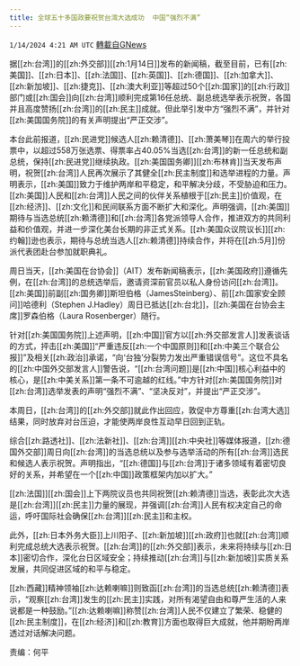 ```yaml
---
title: 全球五十多国政要祝贺台湾大选成功  中国“强烈不满”
---
```

`1/14/2024 4:21 AM UTC` [轉載自GNews](https://gnews.org/articles/2218318)

据[[zh:台湾]]的[[zh:外交部]][[zh:1月14日]]发布的新闻稿，截至目前，已有[[zh:美国]]、[[zh:日本]]、[[zh:法国]]、[[zh:英国]]、[[zh:德国]]、[[zh:加拿大]]、[[zh:新加坡]]、[[zh:捷克]]、[[zh:澳大利亚]]等超过50个[[zh:国家]]的[[zh:行政]]部门或[[zh:国会]]向[[zh:台湾]]顺利完成第16任总统、副总统选举表示祝贺，各国并且高度赞扬[[zh:台湾]]的[[zh:民主]]成就。但此举引发中方“强烈不满”，并针对[[zh:美国国务院]]的有关声明提出“严正交涉”。

本台此前报道，[[zh:民进党]]候选人[[zh:赖清德]]、[[zh:萧美琴]]在周六的举行投票中，以超过558万张选票、得票率占40.05%当选[[zh:台湾]]的新一任总统和副总统，保持[[zh:民进党]]继续执政。[[zh:美国国务卿]][[zh:布林肯]]当天发布声明，祝贺[[zh:台湾]]人民再次展示了其健全[[zh:民主制度]]和选举进程的力量。声明表示，[[zh:美国]]致力于维护两岸和平稳定，和平解决分歧，不受胁迫和压力。[[zh:美国]]人民和[[zh:台湾]]人民之间的伙伴关系植根于[[zh:民主]]价值观，在[[zh:经济]]、[[zh:文化]]和民间联系方面不断扩大和深化。声明强调，[[zh:美国]]期待与当选总统[[zh:赖清德]]和[[zh:台湾]]各党派领导人合作，推进双方的共同利益和价值观，并进一步深化美台长期的非正式关系。[[zh:美国众议院议长]][[zh:约翰]]逊也表示，期待与总统当选人[[zh:赖清德]]持续合作，并将在[[zh:5月]]份派代表团赴台参加就职典礼。

周日当天，[[zh:美国在台协会]]（AIT）发布新闻稿表示，[[zh:美国政府]]遵循先例，在[[zh:台湾]]的总统选举后，邀请资深前官员以私人身份访问[[zh:台湾]]。[[zh:美国]]前副[[zh:国务卿]]斯坦伯格（JamesSteinberg）、前[[zh:国家安全顾问]]哈德利（Stephen J.Hadley）周日已抵达[[zh:台北]]，[[zh:美国在台协会主席]]罗森伯格（Laura Rosenberger）随行。

针对[[zh:美国国务院]]上述声明，[[zh:中国]]官方以[[zh:外交部发言人]]发表谈话的方式，抨击[[zh:美国]]“严重违反[[zh:一个中国原则]]和[[zh:中美三个联合公报]]”及相关[[zh:政治]]承诺，“向‘台独’分裂势力发出严重错误信号”。这位不具名的[[zh:中国外交部发言人]]警告说，“[[zh:台湾问题]]是[[zh:中国]]核心利益中的核心，是[[zh:中美关系]]第一条不可逾越的红线。”中方针对[[zh:美国国务院]]对[[zh:台湾]]选举发表的声明“强烈不满”、“坚决反对”，并提出“严正交涉”。

本周日，[[zh:台湾]]的[[zh:外交部]]就此作出回应，敦促中方尊重[[zh:台湾大选]]结果，同时放弃对台压迫，才能使两岸良性互动早日回到正轨。

综合[[zh:路透社]]、[[zh:法新社]]、[[zh:台湾]][[zh:中央社]]等媒体报道，[[zh:德国外交部]]周日向[[zh:台湾]]的当选总统以及参与选举活动的所有[[zh:台湾]]选民和候选人表示祝贺。声明指出，“[[zh:德国]]与[[zh:台湾]]于诸多领域有着密切良好的关系，并希望在一个[[zh:中国]]政策框架内加以扩大。”

[[zh:法国]][[zh:国会]]上下两院议员也共同祝贺[[zh:赖清德]]当选，表彰此次大选是[[zh:台湾]][[zh:民主]]力量的展现，并强调[[zh:台湾]]人民有权决定自己的命运，呼吁国际社会确保[[zh:台湾]][[zh:民主]]和主权。

此外，[[zh:日本外务大臣]]上川阳子、[[zh:新加坡]][[zh:政府]]也就[[zh:台湾]]顺利完成总统大选表示祝贺。[[zh:台湾]]的[[zh:外交部]]表示，未来将持续与[[zh:日本]]密切合作，深化台日区域安全；持续推动[[zh:台湾]]与[[zh:新加坡]]实质关系发展，共同促进区域的和平与稳定。

[[zh:西藏]]精神领袖[[zh:达赖喇嘛]]则致函[[zh:台湾]]的当选总统[[zh:赖清德]]表示，“观察[[zh:台湾]]发生的[[zh:民主]]实践，对所有渴望自由和尊严生活的人来说都是一种鼓励。”[[zh:达赖喇嘛]]称赞[[zh:台湾]]人民不仅建立了繁荣、稳健的[[zh:民主制度]]，在[[zh:经济]]和[[zh:教育]]方面也取得巨大成就，他并期盼两岸透过对话解决问题。

责编：何平

